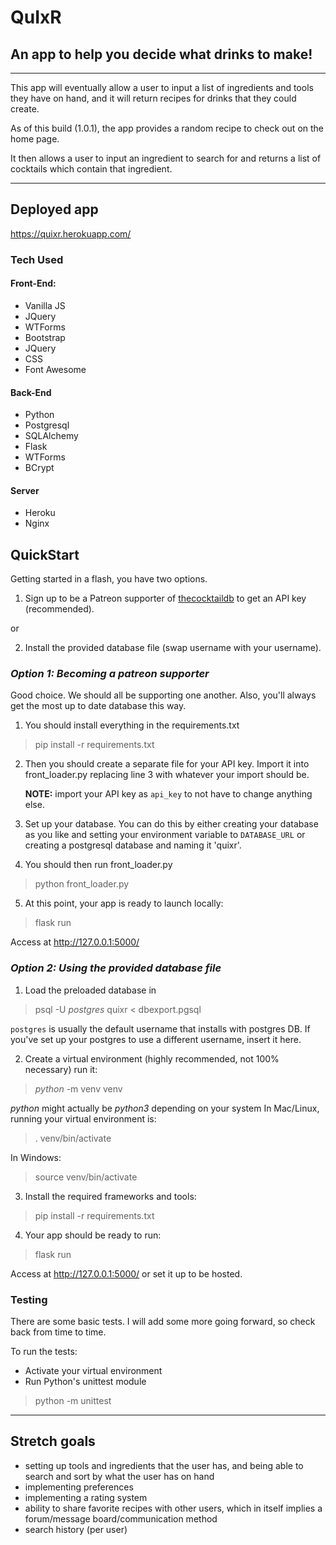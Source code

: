 # QuIxR

## An app to help you decide what drinks to make!

---

This app will eventually allow a user to input a list of ingredients and tools they have on hand, and it will return recipes for drinks that they could create.

As of this build (1.0.1), the app provides a random recipe to check out on the home page.

It then allows a user to input an ingredient to search for and returns a list of cocktails which contain that ingredient.

---

## Deployed app

https://quixr.herokuapp.com/

### Tech Used

#### Front-End:
- Vanilla JS
- JQuery
- WTForms
- Bootstrap
- JQuery
- CSS
- Font Awesome

#### Back-End
- Python
- Postgresql
- SQLAlchemy
- Flask
- WTForms
- BCrypt

#### Server
- Heroku
- Nginx

## QuickStart
Getting started in a flash, you have two options.
1. Sign up to be a Patreon supporter of [thecocktaildb](https://www.thecocktaildb.com/) to get an API key (recommended).

or 

2. Install the provided database file (swap username with your username).


### *Option 1: Becoming a patreon supporter*

Good choice. We should all be supporting one another. Also, you'll always get the most up
to date database this way.

1. You should install everything in the requirements.txt

> pip install -r requirements.txt

2. Then you should create a separate file for your API key. Import it into front_loader.py replacing line 3 with whatever your import should be. 

    **NOTE:** import your API key as `api_key` to not have to change anything else.

3. Set up your database. You can do this by either creating your database as you like and setting your environment variable to `DATABASE_URL` or creating a postgresql
database and naming it 'quixr'.

4. You should then run front_loader.py

> python front_loader.py

5. At this point, your app is ready to launch locally:

> flask run 

Access at http://127.0.0.1:5000/

### *Option 2: Using the provided database file*
1. Load the preloaded database in

 > psql -U *postgres* quixr < dbexport.pgsql 

`postgres` is usually the default username that installs with postgres DB. If you've set up your postgres to use a different username, insert it here.

2. Create a virtual environment (highly recommended, not 100% necessary) run it:

 > *python* -m venv venv  

*python* might actually be *python3* depending on your system
 In Mac/Linux, running your virtual environment is:
 
 > . venv/bin/activate
 
 In Windows:
 
 > source venv/bin/activate
 
3. Install the required frameworks and tools:

 > pip install -r requirements.txt

4. Your app should be ready to run:

 > flask run

Access at http://127.0.0.1:5000/ or set it up to be hosted.

### Testing

There are some basic tests. I will add some more going forward, so check back from time to time.

To run the tests:
- Activate your virtual environment
- Run Python's unittest module
> python -m unittest

---

## Stretch goals
- setting up tools and ingredients that the user has, and being able to search and sort by what the user has on hand
- implementing preferences
- implementing a rating system
- ability to share favorite recipes with other users, which in itself implies a forum/message board/communication method
- search history (per user)

